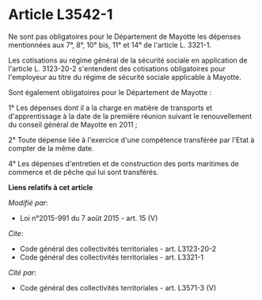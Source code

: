 # Article L3542-1

Ne sont pas obligatoires pour le Département de Mayotte les dépenses mentionnées aux 7°, 8°, 10° bis, 11° et 14° de l'article
L. 3321-1. 

Les cotisations au régime général de la sécurité sociale en application de l'article L. 3123-20-2 s'entendent des cotisations
obligatoires pour l'employeur au titre du régime de sécurité sociale applicable à Mayotte. 

Sont également obligatoires pour le Département de Mayotte : 

1° Les dépenses dont il a la charge en matière de transports et d'apprentissage à la date de la première réunion suivant le
renouvellement du conseil général de Mayotte en 2011 ; 

2° Toute dépense liée à l'exercice d'une compétence transférée par l'Etat à compter de la même date.

4° Les dépenses d'entretien et de construction des ports maritimes de commerce et de pêche qui lui sont transférés.

**Liens relatifs à cet article**

_Modifié par_:

  - Loi n°2015-991 du 7 août 2015 - art. 15 (V)

_Cite_:

  - Code général des collectivités territoriales - art. L3123-20-2
  - Code général des collectivités territoriales - art. L3321-1

_Cité par_:

  - Code général des collectivités territoriales - art. L3571-3 (V)
